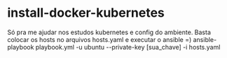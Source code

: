 # install-docker-kubernetes
Só pra me ajudar nos estudos kubernetes e config do ambiente.
Basta colocar os hosts no arquivos hosts.yaml e executar o ansible =)
ansible-playbook playbook.yml -u ubuntu --private-key [sua_chave] -i hosts.yaml
